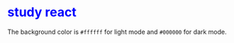 # <font color=Blue>study react </font>
The background color is `#ffffff` for light mode and `#000000` for dark mode.
